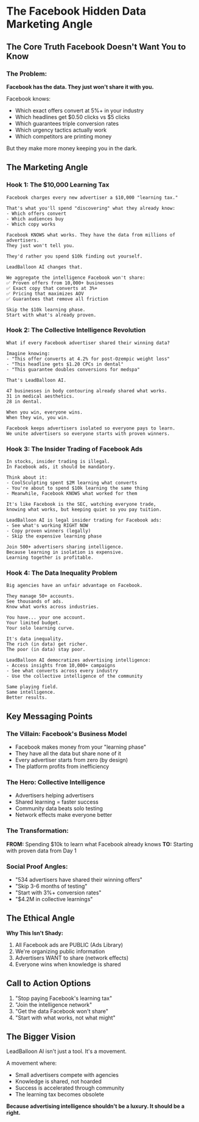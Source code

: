 # The Facebook Hidden Data Marketing Angle

## The Core Truth Facebook Doesn't Want You to Know

### The Problem:
**Facebook has the data. They just won't share it with you.**

Facebook knows:
- Which exact offers convert at 5%+ in your industry
- Which headlines get $0.50 clicks vs $5 clicks
- Which guarantees triple conversion rates
- Which urgency tactics actually work
- Which competitors are printing money

But they make more money keeping you in the dark.

## The Marketing Angle

### Hook 1: The $10,000 Learning Tax
```
Facebook charges every new advertiser a $10,000 "learning tax."

That's what you'll spend "discovering" what they already know:
- Which offers convert
- Which audiences buy
- Which copy works

Facebook KNOWS what works. They have the data from millions of advertisers.
They just won't tell you.

They'd rather you spend $10k finding out yourself.

LeadBalloon AI changes that.

We aggregate the intelligence Facebook won't share:
✅ Proven offers from 10,000+ businesses
✅ Exact copy that converts at 3%+
✅ Pricing that maximizes AOV
✅ Guarantees that remove all friction

Skip the $10k learning phase.
Start with what's already proven.
```

### Hook 2: The Collective Intelligence Revolution
```
What if every Facebook advertiser shared their winning data?

Imagine knowing:
- "This offer converts at 4.2% for post-Ozempic weight loss"
- "This headline gets $1.20 CPCs in dental"
- "This guarantee doubles conversions for medspa"

That's LeadBalloon AI.

47 businesses in body contouring already shared what works.
31 in medical aesthetics.
28 in dental.

When you win, everyone wins.
When they win, you win.

Facebook keeps advertisers isolated so everyone pays to learn.
We unite advertisers so everyone starts with proven winners.
```

### Hook 3: The Insider Trading of Facebook Ads
```
In stocks, insider trading is illegal.
In Facebook ads, it should be mandatory.

Think about it:
- CoolSculpting spent $2M learning what converts
- You're about to spend $10k learning the same thing
- Meanwhile, Facebook KNOWS what worked for them

It's like Facebook is the SEC, watching everyone trade, 
knowing what works, but keeping quiet so you pay tuition.

LeadBalloon AI is legal insider trading for Facebook ads:
- See what's working RIGHT NOW
- Copy proven winners (legally)
- Skip the expensive learning phase

Join 500+ advertisers sharing intelligence.
Because learning in isolation is expensive.
Learning together is profitable.
```

### Hook 4: The Data Inequality Problem
```
Big agencies have an unfair advantage on Facebook.

They manage 50+ accounts.
See thousands of ads.
Know what works across industries.

You have... your one account.
Your limited budget.
Your solo learning curve.

It's data inequality.
The rich (in data) get richer.
The poor (in data) stay poor.

LeadBalloon AI democratizes advertising intelligence:
- Access insights from 10,000+ campaigns
- See what converts across every industry
- Use the collective intelligence of the community

Same playing field.
Same intelligence.
Better results.
```

## Key Messaging Points

### The Villain: Facebook's Business Model
- Facebook makes money from your "learning phase"
- They have all the data but share none of it
- Every advertiser starts from zero (by design)
- The platform profits from inefficiency

### The Hero: Collective Intelligence
- Advertisers helping advertisers
- Shared learning = faster success
- Community data beats solo testing
- Network effects make everyone better

### The Transformation:
**FROM:** Spending $10k to learn what Facebook already knows
**TO:** Starting with proven data from Day 1

### Social Proof Angles:
- "534 advertisers have shared their winning offers"
- "Skip 3-6 months of testing"
- "Start with 3%+ conversion rates"
- "$4.2M in collective learnings"

## The Ethical Angle

**Why This Isn't Shady:**
1. All Facebook ads are PUBLIC (Ads Library)
2. We're organizing public information
3. Advertisers WANT to share (network effects)
4. Everyone wins when knowledge is shared

## Call to Action Options

1. "Stop paying Facebook's learning tax"
2. "Join the intelligence network"
3. "Get the data Facebook won't share"
4. "Start with what works, not what might"

## The Bigger Vision

LeadBalloon AI isn't just a tool.
It's a movement.

A movement where:
- Small advertisers compete with agencies
- Knowledge is shared, not hoarded
- Success is accelerated through community
- The learning tax becomes obsolete

**Because advertising intelligence shouldn't be a luxury.
It should be a right.**